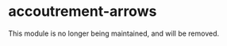accoutrement-arrows
===================

This module is no longer being maintained,
and will be removed.
